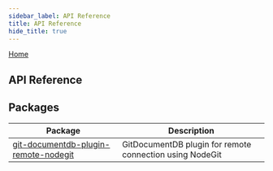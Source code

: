 ```yaml
---
sidebar_label: API Reference
title: API Reference
hide_title: true
---
```


[Home](./index.md)

## API Reference

## Packages

|  Package | Description |
|  --- | --- |
|  [git-documentdb-plugin-remote-nodegit](./git-documentdb-plugin-remote-nodegit.md) | GitDocumentDB plugin for remote connection using NodeGit |

